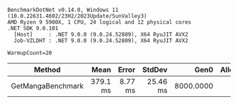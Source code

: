```

BenchmarkDotNet v0.14.0, Windows 11 (10.0.22631.4602/23H2/2023Update/SunValley3)
AMD Ryzen 9 5900X, 1 CPU, 24 logical and 12 physical cores
.NET SDK 9.0.101
  [Host]     : .NET 9.0.0 (9.0.24.52809), X64 RyuJIT AVX2
  Job-VZLDHT : .NET 9.0.0 (9.0.24.52809), X64 RyuJIT AVX2

WarmupCount=20  

```
| Method            | Mean     | Error   | StdDev   | Gen0      | Allocated |
|------------------ |---------:|--------:|---------:|----------:|----------:|
| GetMangaBenchmark | 379.1 ms | 8.77 ms | 25.46 ms | 8000.0000 |  128.7 MB |

